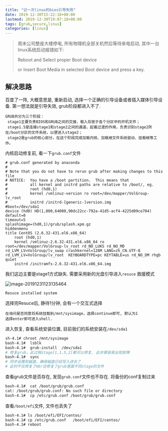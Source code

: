 ```yaml
---
title: "记一次linux的bios引导失败"
date: 2019-12-30T15:22:18+08:00
lastmod: 2019-12-30T19:07:18+08:00
tags: [grub,secure,linux]
categories: [linux]
---
```

> 周末公司整座大楼停电,  所有物理机全部关机然后等待来电启动, 其中一台linux系统启动报错如下:
>
> Reboot and Select proper Boot device
>
> or Insert Boot Media in selected Boot device and press a key.

## 解决思路

百度了一阵, 大概意思是, 重新启动, 选择一个正确的引导设备或者插入媒体引导设备.   第一想法就是引导失效, grub阶段都进入不了.

```
GRUB共分为三个阶段：
 stage1主要负责BIOS和GRUB之间的交接，载入存放于各个分区中的开机文件；
 stage1.5是连接stage1和stage2之间的通道，起着过渡的作用，负责识别stage2所在/boot分区的文件系统，以便进入stage2；
 stage2是grub的核心部分，在这个阶段完成加载内核、加载根文件系统驱动、挂载根等工作。
```

内核启动修复前, 看一下`grub.conf`文件

```
# grub.conf generated by anaconda
#
# Note that you do not have to rerun grub after making changes to this file
# NOTICE:  You have a /boot partition.  This means that
#          all kernel and initrd paths are relative to /boot/, eg.
#          root (hd0,1)
#          kernel /vmlinuz-version ro root=/dev/mapper/VolGroup-lv_root
#          initrd /initrd-[generic-]version.img
#boot=/dev/sda1
device (hd0) HD(1,800,64000,90dc22cc-792a-41d5-acf4-4225d09ce704)
default=0
timeout=5
splashimage=(hd0,1)/grub/splash.xpm.gz
hiddenmenu
title CentOS (2.6.32-431.el6.x86_64)
	root (hd0,1)
	kernel /vmlinuz-2.6.32-431.el6.x86_64 ro root=/dev/mapper/VolGroup-lv_root rd_NO_LUKS rd_NO_MD rd_LVM_LV=VolGroup/lv_swap crashkernel=128M LANG=zh_CN.UTF-8 rd_LVM_LV=VolGroup/lv_root  KEYBOARDTYPE=pc KEYTABLE=us rd_NO_DM rhgb quiet
	initrd /initramfs-2.6.32-431.el6.x86_64.img
```

我们这边主要是stage1方式缺失. 需要采用新的光盘引导进入`resuce` 救援模式

![image-20191231123135464](https://pic.fenghong.tech/linux/image-20191231123135464.png)

```
Resuce installed system
```

选择完Resuce后, 静待1分钟, 会有一个交互式选择

```
在询问是否同意将系统挂载到/mnt/sysimage，选择continue即可, 默认为1
选择enter即可进入shell.
```

进入恢复, 查看系统安装位置, 目前我们的系统安装在`/dev/sda1`

```bash
sh-4.1# chroot /mnt/sysimage
bash-4.1#  lsblk    
bash-4.1#  grub-install  /dev/sda1
# 修复grub，此过程stage[1,1.5,2]都可以修复, 此步骤容易出现故障
bash-4.1#  sync
# 同步设置到磁盘，确保磁盘已经写入进去了
# 此时不仅修复了mbr还修复了grub里面不同stage的文件

```

查看grub文件是否存在, 发现`grub.conf`文件也不存在. 将备份的conf复制过来

```bash
bash-4.1#  cat /boot/grub/grub.conf
cat: /boot/grub/grub.conf: No such file or directory
bash-4.1#  cp /etc/grub.conf /boot/grub/grub.conf
```

查看`/boot/efi`文件, 文件也丢失了

```bash
bash-4.1# ls /boot/efi/EFI/centos/
bash-4.1# cp /etc/grub.conf   /boot/efi/EFI/centos/
bash-4.1# reboot
```





